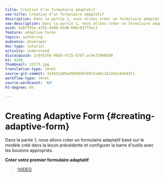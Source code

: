 ```yaml
---
title: Création d’un formulaire adaptatif
seo-title: Création d’un formulaire adaptatif
description: Dans la partie 1, nous allons créer un formulaire adaptatif, ajouter et configurer la barre d'outils avec les boutons appropriés.
seo-description: Dans la partie 1, nous allons créer un formulaire adaptatif, ajouter et configurer la barre d'outils avec les boutons appropriés.
uuid: 4ab7f01e-a75b-4e08-a5d8-690c63773ec3
feature: adaptive-forms
topics: authoring
audience: developer
doc-type: tutorial
activity: understand
discoiquuid: 1c9fb7b6-98dd-4725-b787-ac9e71906500
kt: 4208
thumbnail: 22173.jpg
translation-type: tm+mt
source-git-commit: 3a3832a05ed9598d970915adbc163254c6eb83f1
workflow-type: tm+mt
source-wordcount: '64'
ht-degree: 0%

---
```



# Creating Adaptive Form {#creating-adaptive-form}

Dans la partie 1, nous allons créer un formulaire adaptatif basé sur le modèle créé dans la leçon précédente et configurer la barre d&#39;outils avec les boutons appropriés.

**Créer votre premier formulaire adaptatif**

>[!VIDEO](https://video.tv.adobe.com/v/22173/quality=9)
